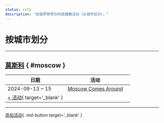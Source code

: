 ```yaml
---
status: city
description: "在俄罗斯举办的摇摆舞活动（以城市划分）。"
---
```


# 按城市划分

---

## <a id=moscow></a>[莫斯科](#moscow) { #moscow }

| 日期 | 活动 | |
| --- | --- | --- |
| 2024-09-13 ~ 15 | [Moscow Comes Around](moscow-comes-around-2024.md) |  |
| [+ 活动](https://github.com/swingdance/events/issues/new?assignees=&labels=add+event&projects=&template=02-add_entity.yml&title=%5B2024%2Fru%5D%20%3CName%3E&region=ru&province=Moscow&city=Moscow&org_id=&date_starts=2024-&date_ends=2024-){ target='_blank' }

---

[添加活动](https://github.com/swingdance/events/issues/new?assignees=&labels=add+event&projects=&template=02-add_entity.yml&title=%5Bru%5D%20%3CName%3E&region=ru&province=&city=&org_id=2024){ .md-button target='_blank' }
